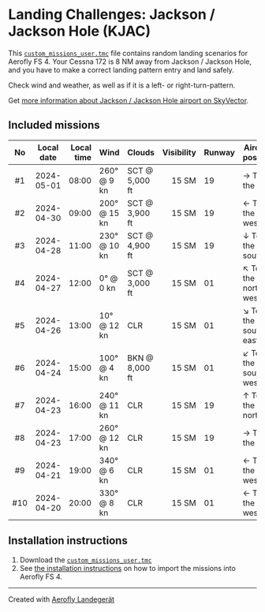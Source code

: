 # Landing Challenges: Jackson / Jackson Hole (KJAC)

This [`custom_missions_user.tmc`](./custom_missions_user.tmc) file contains random landing scenarios for Aerofly FS 4.
Your Cessna 172 is 8 NM away from Jackson / Jackson Hole, and you have to make a correct landing pattern entry and land safely.

Check wind and weather, as well as if it is a left- or right-turn-pattern.

Get [more information about Jackson / Jackson Hole airport on SkyVector](https://skyvector.com/airport/KJAC).

## Included missions

| No  | Local date | Local time | Wind         | Clouds         | Visibility | Runway | Aircraft position    |
| :-: | ---------- | ---------: | ------------ | -------------- | ---------: | ------ | -------------------- |
| #1  | 2024-05-01 |      08:00 | 260° @ 9 kn  | SCT @ 5,000 ft |      15 SM | 19     | → To the east        |
| #2  | 2024-04-30 |      09:00 | 200° @ 15 kn | SCT @ 3,900 ft |      15 SM | 19     | ← To the west        |
| #3  | 2024-04-28 |      11:00 | 230° @ 10 kn | SCT @ 4,900 ft |      15 SM | 19     | ↓ To the south       |
| #4  | 2024-04-27 |      12:00 | 0° @ 0 kn    | SCT @ 3,000 ft |      15 SM | 01     | ↖ To the north-west |
| #5  | 2024-04-26 |      13:00 | 10° @ 12 kn  | CLR            |      15 SM | 01     | ↘ To the south-east |
| #6  | 2024-04-24 |      15:00 | 100° @ 4 kn  | BKN @ 8,000 ft |      15 SM | 01     | ↙ To the south-west |
| #7  | 2024-04-23 |      16:00 | 240° @ 11 kn | CLR            |      15 SM | 19     | ↑ To the north       |
| #8  | 2024-04-23 |      17:00 | 260° @ 12 kn | CLR            |      15 SM | 19     | → To the east        |
| #9  | 2024-04-21 |      19:00 | 340° @ 6 kn  | CLR            |      15 SM | 01     | ← To the west        |
| #10 | 2024-04-20 |      20:00 | 330° @ 8 kn  | CLR            |      15 SM | 01     | ← To the west        |

## Installation instructions

1. Download the [`custom_missions_user.tmc`](./custom_missions_user.tmc)
2. See [the installation instructions](https://fboes.github.io/aerofly-missions/docs/generic-installation.html) on how to import the missions into Aerofly FS 4.

---

Created with [Aerofly Landegerät](https://github.com/fboes/aerofly-patterns)

